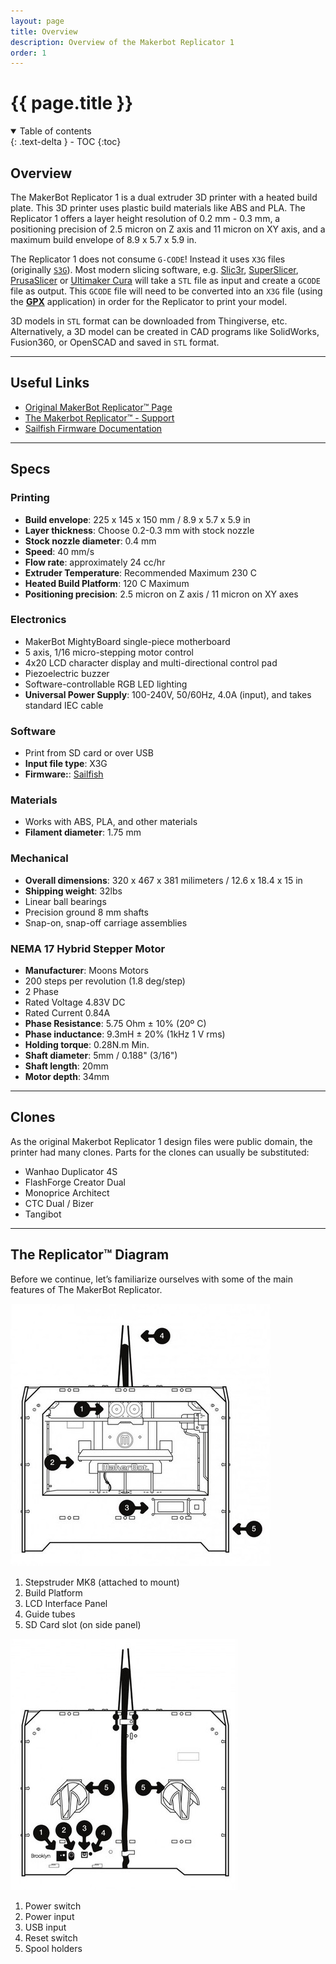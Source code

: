 ```yaml
---
layout: page
title: Overview
description: Overview of the Makerbot Replicator 1
order: 1
---
```


# {{ page.title }}

<details open markdown="block">
  <summary>
    Table of contents
  </summary>
  {: .text-delta }
- TOC
{:toc}
</details>

## Overview

The MakerBot Replicator 1 is a dual extruder 3D printer with a heated build plate. This 3D printer uses plastic build materials like ABS and PLA. The Replicator 1 offers a layer height resolution of 0.2 mm - 0.3 mm, a positioning precision of 2.5 micron on Z axis and 11 micron on XY axis, and a maximum build envelope of 8.9 x 5.7 x 5.9 in.

The Replicator 1 does not consume `G-CODE`! Instead it uses `X3G` files (originally [`S3G`](https://github.com/makerbot/s3g/blob/master/doc/s3gProtocol.md)). Most modern slicing software, e.g. [Slic3r](https://slic3r.org/), [SuperSlicer](https://github.com/supermerill/SuperSlicer), [PrusaSlicer](https://www.prusa3d.com/prusaslicer/) or [Ultimaker Cura](https://ultimaker.com/software/ultimaker-cura) will take a `STL` file as input and create a `GCODE` file as output. This `GCODE` file will need to be converted into an `X3G` file (using the [**GPX**](https://github.com/markwal/GPX) application) in order for the Replicator to print your model.

3D models in `STL` format can be downloaded from Thingiverse, etc. Alternatively, a 3D model can be created in CAD programs like SolidWorks, Fusion360, or OpenSCAD and saved in `STL` format.

---

## Useful Links

* [Original MakerBot Replicator™ Page](https://web.archive.org/web/20130118060633/http://store.makerbot.com/replicator.html)
* [The Makerbot Replicator™ - Support](https://web.archive.org/web/20130126145337/http://www.makerbot.com/support/replicator)
* [Sailfish Firmware Documentation](http://www.sailfishfirmware.com/doc/toc.html#x2-1000)

---

## Specs

### Printing
* **Build envelope**: 225 x 145 x 150 mm / 8.9 x 5.7 x 5.9 in
* **Layer thickness**: Choose 0.2-0.3 mm with stock nozzle
* **Stock nozzle diameter**: 0.4 mm
* **Speed**: 40 mm/s
* **Flow rate**: approximately 24 cc/hr
* **Extruder Temperature**: Recommended Maximum 230 C
* **Heated Build Platform**: 120 C Maximum
* **Positioning precision**: 2.5 micron on Z axis / 11 micron on XY axes

### Electronics
* MakerBot MightyBoard single-piece motherboard
* 5 axis, 1/16 micro-stepping motor control
* 4x20 LCD character display and multi-directional control pad
* Piezoelectric buzzer
* Software-controllable RGB LED lighting
* **Universal Power Supply**: 100-240V, 50/60Hz, 4.0A (input), and takes standard IEC cable

### Software
* Print from SD card or over USB
* **Input file type**: X3G
* **Firmware:**: [Sailfish](http://www.sailfishfirmware.com/doc/sailfish.html)

### Materials
* Works with ABS, PLA, and other materials
* **Filament diameter**: 1.75 mm

### Mechanical
* **Overall dimensions**: 320 x 467 x 381 milimeters / 12.6 x 18.4 x 15 in
* **Shipping weight**: 32lbs
* Linear ball bearings
* Precision ground 8 mm shafts
* Snap-on, snap-off carriage assemblies

### NEMA 17 Hybrid Stepper Motor
* **Manufacturer**: Moons Motors
* 200 steps per revolution (1.8 deg/step)
* 2 Phase
* Rated Voltage 4.83V DC
* Rated Current 0.84A
* **Phase Resistance**: 5.75 Ohm ± 10% (20º C)
* **Phase inductance**: 9.3mH ± 20% (1kHz 1 V rms)
* **Holding torque**: 0.28N.m Min.
* **Shaft diameter**: 5mm / 0.188" (3/16")
* **Shaft length**: 20mm
* **Motor depth**: 34mm

---

## Clones

As the original Makerbot Replicator 1 design files were public domain, the printer had many clones. Parts for the clones can usually be substituted:

* Wanhao Duplicator 4S
* FlashForge Creator Dual
* Monoprice Architect 
* CTC Dual / Bizer
* Tangibot

---

## The Replicator™ Diagram

Before we continue, let’s familiarize ourselves with some of the main features of The MakerBot Replicator.

![Replicator Front](./img/3.1.jpg)

1. Stepstruder MK8 (attached to mount)
2. Build Platform
3. LCD Interface Panel
4. Guide tubes
5. SD Card slot (on side panel)

![Replicator Back](./img/3.2.jpg)

1. Power switch
2. Power input
3. USB input
4. Reset switch
5. Spool holders
